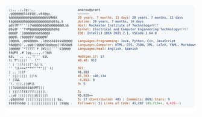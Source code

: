 <a href="https://github.com/tylermong/tylermong">
  <picture>
    <source media="(prefers-color-scheme: dark)" srcset="https://raw.githubusercontent.com/tylermong/tylermong/refs/heads/main/dark_mode.svg">
    <img alt="Andrew Grant's GitHub Profile README" src="https://raw.githubusercontent.com/tylermong/tylermong/refs/heads/main/light_mode.svg?token=GHSAT0AAAAAACXH2ZKCZQ6YE3HSTSEFNOJOZYFWN7Q">
  </picture>
</a>